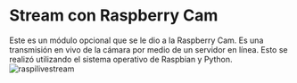 # Stream con Raspberry Cam
Este es un módulo opcional que se le dio a la Raspberry Cam. Es una transmisión en vivo de la cámara por medio de un servidor en línea. Esto se realizó utilizando el sistema operativo de Raspbian y Python. 
![raspilivestream](https://user-images.githubusercontent.com/69053381/195364971-f2578bb8-3102-4d4a-947d-2570406c6b5b.png)
